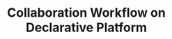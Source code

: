 ---
pricing: true
topsubtitle: 
title: Collaboration Workflow on Declarative Platform
tagline: Clone and import public libraries, reuse and customize everything effectively and efficiently. Start with a free Starter and upgrade later if you need more. 

cards:
    - package: Starter
      price: $199
      badge: per year
      tagline: For developer team and freelancers, who want building and sharing
      features:
                -  Public Projects
                -  Public Libraries
                -  CUI Components
                -  Single Language
                -  Hosting Backoffice
                -  Basic NLU Model
                -  Limited Integration
                -  Community Support
      footertagline: Free projects are paused after 1 week of inactivity
      buttonText: Add Starter Plan
      link: /guide/

    - package: Team
      price: $399 
      badge: per yesr
      tagline: For growing teams and agencies who want stronger permissions
      features:
                - 'Everything included in Starter and:'
                - Collaboration Workflow
                - Private Projects
                - Multi Language
                - Omni Channel
                - Hosting Support
                - Private Deployed
                - Advanced NLU Model
      footertagline: Free projects are paused after 1 week of inactivity
      buttonText: Add Team Plan
      link: /guide/

    - package: Case Based
      price: Custom
      badge: 
      tagline: Bring enterprise-level security, compliance and flexible deployment
      features:
                - 'Everything included in Team and: '
                - Different mode NLU Model
                - Remove OpenCUI Branding
                - Custom Integrations
                - Advanced security, performance and customer success
      footertagline: Free projects are paused after 1 week of inactivity
      buttonText: Contact Us
      link: /guide/
---